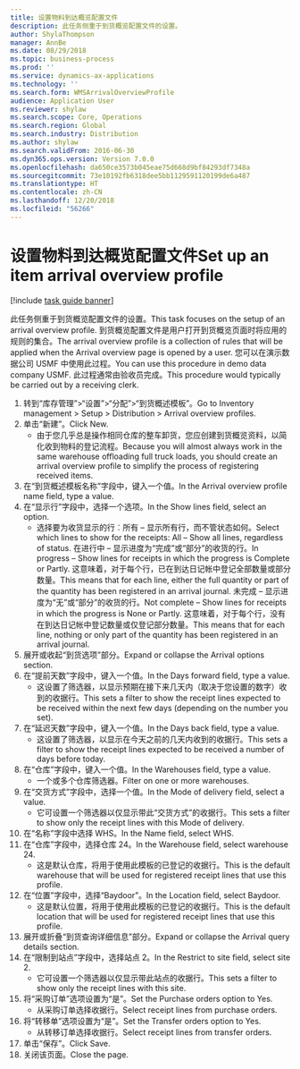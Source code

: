 ```yaml
---
title: 设置物料到达概览配置文件
description: 此任务侧重于到货概览配置文件的设置。
author: ShylaThompson
manager: AnnBe
ms.date: 08/29/2018
ms.topic: business-process
ms.prod: ''
ms.service: dynamics-ax-applications
ms.technology: ''
ms.search.form: WMSArrivalOverviewProfile
audience: Application User
ms.reviewer: shylaw
ms.search.scope: Core, Operations
ms.search.region: Global
ms.search.industry: Distribution
ms.author: shylaw
ms.search.validFrom: 2016-06-30
ms.dyn365.ops.version: Version 7.0.0
ms.openlocfilehash: da650ce3573b045eae75d668d9bf84293df7348a
ms.sourcegitcommit: 73e10192fb6318dee5bb1129591120199de6a487
ms.translationtype: HT
ms.contentlocale: zh-CN
ms.lasthandoff: 12/20/2018
ms.locfileid: "56266"
---
```

# <a name="set-up-an-item-arrival-overview-profile"></a><span data-ttu-id="4fce1-103">设置物料到达概览配置文件</span><span class="sxs-lookup"><span data-stu-id="4fce1-103">Set up an item arrival overview profile</span></span>

[!include [task guide banner](../../includes/task-guide-banner.md)]

<span data-ttu-id="4fce1-104">此任务侧重于到货概览配置文件的设置。</span><span class="sxs-lookup"><span data-stu-id="4fce1-104">This task focuses on the setup of an arrival overview profile.</span></span> <span data-ttu-id="4fce1-105">到货概览配置文件是用户打开到货概览页面时将应用的规则的集合。</span><span class="sxs-lookup"><span data-stu-id="4fce1-105">The arrival overview profile is a collection of rules that will be applied when the Arrival overview page is opened by a user.</span></span> <span data-ttu-id="4fce1-106">您可以在演示数据公司 USMF 中使用此过程。</span><span class="sxs-lookup"><span data-stu-id="4fce1-106">You can use this procedure in demo data company USMF.</span></span> <span data-ttu-id="4fce1-107">此过程通常由验收员完成。</span><span class="sxs-lookup"><span data-stu-id="4fce1-107">This procedure would typically be carried out by a receiving clerk.</span></span>





1. <span data-ttu-id="4fce1-108">转到“库存管理”>“设置”>“分配”>“到货概述模板”。</span><span class="sxs-lookup"><span data-stu-id="4fce1-108">Go to Inventory management > Setup > Distribution > Arrival overview profiles.</span></span>
2. <span data-ttu-id="4fce1-109">单击“新建”。</span><span class="sxs-lookup"><span data-stu-id="4fce1-109">Click New.</span></span>
    * <span data-ttu-id="4fce1-110">由于您几乎总是操作相同仓库的整车卸货，您应创建到货概览资料，以简化收到物料的登记流程。</span><span class="sxs-lookup"><span data-stu-id="4fce1-110">Because you will almost always work in the same warehouse offloading full truck loads, you should create an arrival overview profile to simplify the process of registering received items.</span></span>  
3. <span data-ttu-id="4fce1-111">在“到货概述模板名称”字段中，键入一个值。</span><span class="sxs-lookup"><span data-stu-id="4fce1-111">In the Arrival overview profile name field, type a value.</span></span>
4. <span data-ttu-id="4fce1-112">在“显示行”字段中，选择一个选项。</span><span class="sxs-lookup"><span data-stu-id="4fce1-112">In the Show lines field, select an option.</span></span>
    * <span data-ttu-id="4fce1-113">选择要为收货显示的行︰所有 – 显示所有行，而不管状态如何。</span><span class="sxs-lookup"><span data-stu-id="4fce1-113">Select which lines to show for the receipts:   All – Show all lines, regardless of status.</span></span>   <span data-ttu-id="4fce1-114">在进行中 – 显示进度为“完成”或“部分”的收货的行。</span><span class="sxs-lookup"><span data-stu-id="4fce1-114">In progress – Show lines for receipts in which the progress is Complete or Partly.</span></span> <span data-ttu-id="4fce1-115">这意味着，对于每个行，已在到达日记帐中登记全部数量或部分数量。</span><span class="sxs-lookup"><span data-stu-id="4fce1-115">This means that for each line, either the full quantity or part of the quantity has been registered in an arrival journal.</span></span>   <span data-ttu-id="4fce1-116">未完成 – 显示进度为“无”或“部分”的收货的行。</span><span class="sxs-lookup"><span data-stu-id="4fce1-116">Not complete – Show lines for receipts in which the progress is None or Partly.</span></span> <span data-ttu-id="4fce1-117">这意味着，对于每个行，没有在到达日记帐中登记数量或仅登记部分数量。</span><span class="sxs-lookup"><span data-stu-id="4fce1-117">This means that for each line, nothing or only part of the quantity has been registered in an arrival journal.</span></span>  
5. <span data-ttu-id="4fce1-118">展开或收起“到货选项”部分。</span><span class="sxs-lookup"><span data-stu-id="4fce1-118">Expand or collapse the Arrival options section.</span></span>
6. <span data-ttu-id="4fce1-119">在“提前天数”字段中，键入一个值。</span><span class="sxs-lookup"><span data-stu-id="4fce1-119">In the Days forward field, type a value.</span></span>
    * <span data-ttu-id="4fce1-120">这设置了筛选器，以显示预期在接下来几天内（取决于您设置的数字）收到的收据行。</span><span class="sxs-lookup"><span data-stu-id="4fce1-120">This sets a filter to show the receipt lines expected to be received within the next few days (depending on the number you set).</span></span>  
7. <span data-ttu-id="4fce1-121">在“延迟天数”字段中，键入一个值。</span><span class="sxs-lookup"><span data-stu-id="4fce1-121">In the Days back field, type a value.</span></span>
    * <span data-ttu-id="4fce1-122">这设置了筛选器，以显示在今天之前的几天内收到的收据行。</span><span class="sxs-lookup"><span data-stu-id="4fce1-122">This sets a filter to show the receipt lines expected to be received a number of days before today.</span></span>  
8. <span data-ttu-id="4fce1-123">在“仓库”字段中，键入一个值。</span><span class="sxs-lookup"><span data-stu-id="4fce1-123">In the Warehouses field, type a value.</span></span>
    * <span data-ttu-id="4fce1-124">一个或多个仓库筛选器。</span><span class="sxs-lookup"><span data-stu-id="4fce1-124">Filter on one or more warehouses.</span></span>  
9. <span data-ttu-id="4fce1-125">在“交货方式”字段中，选择一个值。</span><span class="sxs-lookup"><span data-stu-id="4fce1-125">In the Mode of delivery field, select a value.</span></span>
    * <span data-ttu-id="4fce1-126">它可设置一个筛选器以仅显示带此“交货方式”的收据行。</span><span class="sxs-lookup"><span data-stu-id="4fce1-126">This sets a filter to show only the receipt lines with this Mode of delivery.</span></span>  
10. <span data-ttu-id="4fce1-127">在“名称”字段中选择 WHS。</span><span class="sxs-lookup"><span data-stu-id="4fce1-127">In the Name field, select WHS.</span></span>
11. <span data-ttu-id="4fce1-128">在“仓库”字段中，选择仓库 24。</span><span class="sxs-lookup"><span data-stu-id="4fce1-128">In the Warehouse field, select warehouse 24.</span></span>
    * <span data-ttu-id="4fce1-129">这是默认仓库，将用于使用此模板的已登记的收据行。</span><span class="sxs-lookup"><span data-stu-id="4fce1-129">This is the default warehouse that will be used for registered receipt lines that use this profile.</span></span>  
12. <span data-ttu-id="4fce1-130">在“位置”字段中，选择“Baydoor”。</span><span class="sxs-lookup"><span data-stu-id="4fce1-130">In the Location field, select Baydoor.</span></span>
    * <span data-ttu-id="4fce1-131">这是默认位置，将用于使用此模板的已登记的收据行。</span><span class="sxs-lookup"><span data-stu-id="4fce1-131">This is the default location that will be used for registered receipt lines that use this profile.</span></span>  
13. <span data-ttu-id="4fce1-132">展开或折叠“到货查询详细信息”部分。</span><span class="sxs-lookup"><span data-stu-id="4fce1-132">Expand or collapse the Arrival query details section.</span></span>
14. <span data-ttu-id="4fce1-133">在“限制到站点”字段中，选择站点 2。</span><span class="sxs-lookup"><span data-stu-id="4fce1-133">In the Restrict to site field, select site 2.</span></span>
    * <span data-ttu-id="4fce1-134">它可设置一个筛选器以仅显示带此站点的收据行。</span><span class="sxs-lookup"><span data-stu-id="4fce1-134">This sets a filter to show only the receipt lines with this site.</span></span>  
15. <span data-ttu-id="4fce1-135">将“采购订单”选项设置为“是”。</span><span class="sxs-lookup"><span data-stu-id="4fce1-135">Set the Purchase orders option to Yes.</span></span>
    * <span data-ttu-id="4fce1-136">从采购订单选择收据行。</span><span class="sxs-lookup"><span data-stu-id="4fce1-136">Select receipt lines from purchase orders.</span></span>  
16. <span data-ttu-id="4fce1-137">将“转移单”选项设置为“是”。</span><span class="sxs-lookup"><span data-stu-id="4fce1-137">Set the Transfer orders option to Yes.</span></span>
    * <span data-ttu-id="4fce1-138">从转移订单选择收据行。</span><span class="sxs-lookup"><span data-stu-id="4fce1-138">Select receipt lines from transfer orders.</span></span>  
17. <span data-ttu-id="4fce1-139">单击“保存”。</span><span class="sxs-lookup"><span data-stu-id="4fce1-139">Click Save.</span></span>
18. <span data-ttu-id="4fce1-140">关闭该页面。</span><span class="sxs-lookup"><span data-stu-id="4fce1-140">Close the page.</span></span>

